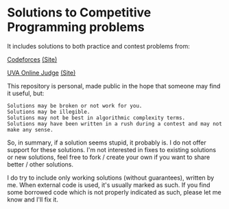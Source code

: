 # Solutions to Competitive Programming problems
It includes solutions to both practice and contest problems from:

[Codeforces](https://github.com/ziad-awad/competitive-programming/blob/main/codeforces/README.md)  [(Site)](https://codeforces.com/)

[UVA Online Judge](https://github.com/ziad-awad/competitive-programming/blob/main/uva/README.md)  [(Site)](https://onlinejudge.org/)




This repository is personal, made public in the hope that someone may find it useful, but:

    Solutions may be broken or not work for you.
    Solutions may be illegible.
    Solutions may not be best in algorithmic complexity terms.
    Solutions may have been written in a rush during a contest and may not make any sense.

So, in summary, if a solution seems stupid, it probably is. I do not offer support for these solutions. I'm not interested in fixes to existing solutions or new solutions, feel free to fork / create your own if you want to share better / other solutions.

I do try to include only working solutions (without guarantees), written by me. When external code is used, it's usually marked as such. If you find some borrowed code which is not properly indicated as such, please let me know and I'll fix it.
